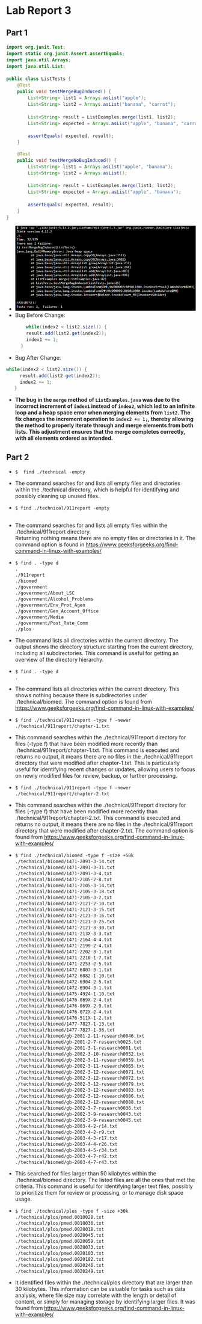 # Lab Report 3
## Part 1
``` java
import org.junit.Test;
import static org.junit.Assert.assertEquals;
import java.util.Arrays;
import java.util.List;

public class ListTests {
    @Test
    public void testMergeBugInduced() {
        List<String> list1 = Arrays.asList("apple");
        List<String> list2 = Arrays.asList("banana", "carrot");

        List<String> result = ListExamples.merge(list1, list2);
        List<String> expected = Arrays.asList("apple", "banana", "carrot");

        assertEquals( expected, result);
    }

```
``` java
    @Test
    public void testMergeNoBugInduced() {
        List<String> list1 = Arrays.asList("apple", "banana");
        List<String> list2 = Arrays.asList();

        List<String> result = ListExamples.merge(list1, list2);
        List<String> expected = Arrays.asList("apple", "banana");

        assertEquals( expected, result);
    }
}
```

- ![Image](output.jpg)
- Bug Before Change:
  ```java
      while(index2 < list2.size()) {
      result.add(list2.get(index2));
      index1 += 1;
    }
  ```
- Bug After Change:  
 ```java
 while(index2 < list2.size()) {
      result.add(list2.get(index2));
      index2 += 1;
    }
 ```
- **The bug in the `merge` method of `ListExamples.java` was due to the incorrect increment of `index1` instead of `index2`,
  which led to an infinite loop and a heap space error when merging elements from `list2`. The fix changes the increment operation to `index2 += 1;`,
  thereby allowing the method to properly iterate through and merge elements from both lists. This adjustment ensures that the merge completes correctly, with all elements ordered as intended.**

## Part 2
- ```
  $  find ./technical -empty

  ```
- The command searches for and lists all empty files and directories within the ./technical directory, which is helpful for identifying and possibly cleaning up unused files.

- ```
  $ find ./technical/911report -empty
 
  ```
- The command searches for and lists all empty files within the ./technical/911report directory.   
Returning nothing means there are no empty files or directories in it.
The command option is found in https://www.geeksforgeeks.org/find-command-in-linux-with-examples/

- ```
  $ find . -type d
  .
  ./911report
  ./biomed
  ./government
  ./government/About_LSC
  ./government/Alcohol_Problems
  ./government/Env_Prot_Agen
  ./government/Gen_Account_Office
  ./government/Media
  ./government/Post_Rate_Comm
  ./plos
  ```
- The command lists all directories within the current directory. The output shows the directory structure starting from the current directory, including all subdirectories. This command is useful for getting an overview of the directory hierarchy. 

- ```
  $ find . -type d
  .
  ```
- The command lists all directories within the current directory. This shows nothing because there is subdirectories under ./technical/biomed. 
The command option is found from https://www.geeksforgeeks.org/find-command-in-linux-with-examples/

- ```
  $ find ./technical/911report -type f -newer ./technical/911report/chapter-1.txt

  ```
- This command searches within the ./technical/911report directory for files (-type f) that have been modified more recently than ./technical/911report/chapter-1.txt.
  This command is executed and returns no output, it means there are no files in the ./technical/911report directory that were modified after chapter-1.txt.
  This is particularly useful for identifying recent changes or updates, allowing users to focus on newly modified files for review, backup, or further processing.
-  ```
   $ find ./technical/911report -type f -newer ./technical/911report/chapter-2.txt

   ```
- This command searches within the ./technical/911report directory for files (-type f) that have been modified more recently than ./technical/911report/chapter-2.txt.
  This command is executed and returns no output, it means there are no files in the ./technical/911report directory that were modified after chapter-2.txt.
  The command option is found from https://www.geeksforgeeks.org/find-command-in-linux-with-examples/
- ```
  $ find ./technical/biomed -type f -size +50k
  ./technical/biomed/1471-2091-3-14.txt
  ./technical/biomed/1471-2091-3-31.txt
  ./technical/biomed/1471-2091-3-4.txt
  ./technical/biomed/1471-2105-2-8.txt
  ./technical/biomed/1471-2105-3-14.txt
  ./technical/biomed/1471-2105-3-18.txt
  ./technical/biomed/1471-2105-3-2.txt
  ./technical/biomed/1471-2121-2-10.txt
  ./technical/biomed/1471-2121-3-15.txt
  ./technical/biomed/1471-2121-3-16.txt
  ./technical/biomed/1471-2121-3-25.txt
  ./technical/biomed/1471-2121-3-30.txt
  ./technical/biomed/1471-213X-3-3.txt
  ./technical/biomed/1471-2164-4-4.txt
  ./technical/biomed/1471-2199-2-4.txt
  ./technical/biomed/1471-2202-3-1.txt
  ./technical/biomed/1471-2210-1-7.txt
  ./technical/biomed/1471-2253-2-5.txt
  ./technical/biomed/1472-6807-3-1.txt
  ./technical/biomed/1472-6882-1-10.txt
  ./technical/biomed/1472-6904-2-5.txt
  ./technical/biomed/1472-6904-3-1.txt
  ./technical/biomed/1475-4924-1-10.txt
  ./technical/biomed/1476-069X-2-4.txt
  ./technical/biomed/1476-069X-2-9.txt
  ./technical/biomed/1476-072X-2-4.txt
  ./technical/biomed/1476-511X-1-2.txt
  ./technical/biomed/1477-7827-1-13.txt
  ./technical/biomed/1477-7827-1-36.txt
  ./technical/biomed/gb-2001-2-11-research0046.txt
  ./technical/biomed/gb-2001-2-7-research0025.txt
  ./technical/biomed/gb-2001-3-1-research0001.txt
  ./technical/biomed/gb-2002-3-10-research0052.txt
  ./technical/biomed/gb-2002-3-11-research0059.txt
  ./technical/biomed/gb-2002-3-11-research0065.txt
  ./technical/biomed/gb-2002-3-12-research0071.txt
  ./technical/biomed/gb-2002-3-12-research0072.txt
  ./technical/biomed/gb-2002-3-12-research0079.txt
  ./technical/biomed/gb-2002-3-12-research0083.txt
  ./technical/biomed/gb-2002-3-12-research0086.txt
  ./technical/biomed/gb-2002-3-12-research0088.txt
  ./technical/biomed/gb-2002-3-7-research0036.txt
  ./technical/biomed/gb-2002-3-9-research0043.txt
  ./technical/biomed/gb-2002-3-9-research0045.txt
  ./technical/biomed/gb-2003-4-2-r14.txt
  ./technical/biomed/gb-2003-4-2-r9.txt
  ./technical/biomed/gb-2003-4-3-r17.txt
  ./technical/biomed/gb-2003-4-4-r26.txt
  ./technical/biomed/gb-2003-4-5-r34.txt
  ./technical/biomed/gb-2003-4-7-r42.txt
  ./technical/biomed/gb-2003-4-7-r43.txt
  ```
- This searched for files larger than 50 kilobytes within the ./technical/biomed directory. The listed files are all the ones that met the criteria. This command is useful for identifying larger text files, possibly to prioritize them for review or processing, or to manage disk space usage.
- ```
  $ find ./technical/plos -type f -size +30k
  ./technical/plos/pmed.0010028.txt
  ./technical/plos/pmed.0010036.txt
  ./technical/plos/pmed.0020018.txt
  ./technical/plos/pmed.0020045.txt
  ./technical/plos/pmed.0020059.txt
  ./technical/plos/pmed.0020073.txt
  ./technical/plos/pmed.0020103.txt
  ./technical/plos/pmed.0020182.txt
  ./technical/plos/pmed.0020246.txt
  ./technical/plos/pmed.0020249.txt
  ```
- It identified files within the ./technical/plos directory that are larger than 30 kilobytes. This information can be valuable for tasks such as data analysis, where file size may correlate with the length or detail of content, or simply for managing storage by identifying larger files.
  It was found from https://www.geeksforgeeks.org/find-command-in-linux-with-examples/

